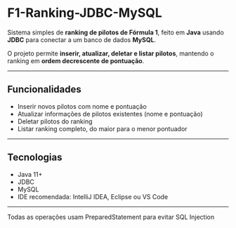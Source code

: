 # F1-Ranking-JDBC-MySQL

Sistema simples de **ranking de pilotos de Fórmula 1**, feito em **Java** usando **JDBC** para conectar a um banco de dados **MySQL**.  

O projeto permite **inserir, atualizar, deletar e listar pilotos**, mantendo o ranking em **ordem decrescente de pontuação**.

---

## Funcionalidades

- Inserir novos pilotos com nome e pontuação  
- Atualizar informações de pilotos existentes (nome e pontuação)  
- Deletar pilotos do ranking  
- Listar ranking completo, do maior para o menor pontuador  

---

## Tecnologias

- Java 11+  
- JDBC  
- MySQL  
- IDE recomendada: IntelliJ IDEA, Eclipse ou VS Code  

---

Todas as operações usam PreparedStatement para evitar SQL Injection



